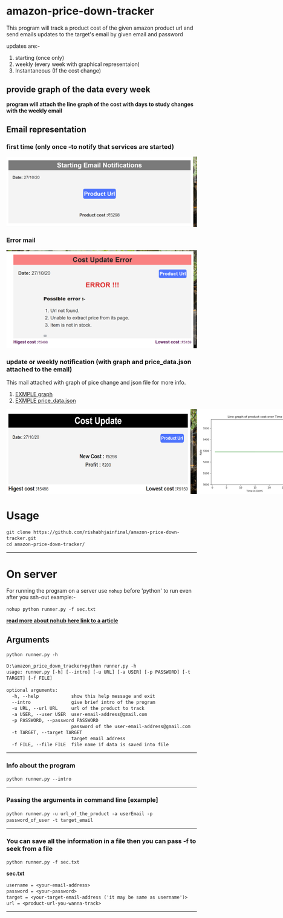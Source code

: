 # amazon-price-down-tracker
This program will track a product cost of the given amazon product url 
and send emails updates to the target's email by given email and password 

updates are:-
  1. starting (once only) 
  2. weekly (every week with graphical representaion) 
  3. Instantaneous (If the cost change)
  
## provide graph of the data every week
**program will attach the line graph of the cost with days to study changes with the weekly email**

## Email representation

### first time (only once -to notify that services are started)
<img width=600 src='https://github.com/rishabhjainfinal/amazon-price-down-tracker/blob/main/README_dependency/first-time.png' alt='first time mail template' >


### Error mail
<img width=600 src='https://github.com/rishabhjainfinal/amazon-price-down-tracker/blob/main/README_dependency/error.png' alt='error mail template'>

### update or weekly notification (with graph and price_data.json attached to the email)
This mail attached with graph of pice change and json file for more info.
  1. [EXMPLE graph](README_dependency/graph.png)
  2. [EXMPLE price_data.json](README_dependency/price_data.json)


<div style='display:flex;'>
  <img width=600 src='https://github.com/rishabhjainfinal/amazon-price-down-tracker/blob/main/README_dependency/update.png' alt='update mail template' >
  <img width=300 src='https://github.com/rishabhjainfinal/amazon-price-down-tracker/blob/main/README_dependency/graph.png' alt='graph representation' >
</div>



# Usage
```
git clone https://github.com/rishabhjainfinal/amazon-price-down-tracker.git
cd amazon-price-down-tracker/
```

----

# On server 
For running the program on a server use `nohup` before 'python' to run even after you ssh-out example:- 

`nohup python runner.py -f sec.txt`

**[read more about nohub here link to a article ](https://janakiev.com/blog/python-background/)**

## Arguments
`python runner.py -h`

```
D:\amazon_price_down_tracker>python runner.py -h
usage: runner.py [-h] [--intro] [-u URL] [-a USER] [-p PASSWORD] [-t TARGET] [-f FILE]

optional arguments:
  -h, --help            show this help message and exit
  --intro               give brief intro of the program
  -u URL, --url URL     url of the product to track
  -a USER, --user USER  user-email-address@gmail.com
  -p PASSWORD, --password PASSWORD
                        password of the user-email-address@gmail.com
  -t TARGET, --target TARGET
                        target email address
  -f FILE, --file FILE  file name if data is saved into file
```

----

### Info about the program

`python runner.py --intro`

---

### Passing the arguments in command line [example] 

`python runner.py -u url_of_the_product -a userEmail -p password_of_user -t target_email `

---

### You can save all the information in a file then you can pass -f to seek from a file

`python runner.py -f sec.txt`

**sec.txt**
```
username = <your-email-address>
password = <your-password>
target = <your-target-email-address ('it may be same as username')>
url = <product-url-you-wanna-track>
```
---
